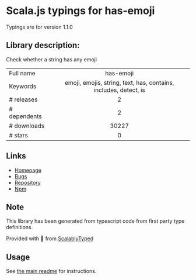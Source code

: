 
# Scala.js typings for has-emoji

Typings are for version 1.1.0

## Library description:
Check whether a string has any emoji

|                    |                 |
| ------------------ | :-------------: |
| Full name          | has-emoji |
| Keywords           | emoji, emojis, string, text, has, contains, includes, detect, is |
| # releases         | 2 |
| # dependents       | 2 |
| # downloads        | 30227 |
| # stars            | 0 |

## Links
- [Homepage](https://github.com/sindresorhus/has-emoji#readme)
- [Bugs](https://github.com/sindresorhus/has-emoji/issues)
- [Repository](https://github.com/sindresorhus/has-emoji)
- [Npm](https://www.npmjs.com/package/has-emoji)
    


## Note
This library has been generated from typescript code from first party type definitions.

Provided with :purple_heart: from [ScalablyTyped](https://github.com/oyvindberg/ScalablyTyped)

## Usage
See [the main readme](../../readme.md) for instructions.


